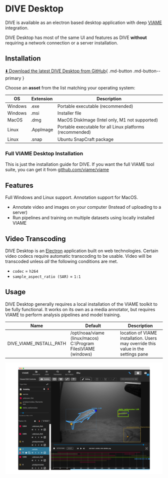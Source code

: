 # DIVE Desktop

DIVE is available as an electron based desktop application with deep [VIAME](https://github.com/viame/viame) integration.

DIVE Desktop has most of the same UI and features as DIVE **without** requiring a network connection or a server installation.

## Installation

[⬇️ Download the latest DIVE Desktop from GitHub](https://github.com/Kitware/dive/releases/latest){ .md-button .md-button--primary }

Choose an **asset** from the list matching your operating system:

| OS       | Extension | Description |
| -------- | --------- | ----------- |
| Windows  | .exe      | Portable executable (recommended) |
| Windows  | .msi      | Installer file |
| MacOS    | .dmg      | MacOS DiskImage (Intel only, M1 not supported) |
| Linux    | .AppImage | Portable executable for all Linux platforms (recommended) |
| Linux    | .snap     | Ubuntu SnapCraft package |

### Full VIAME Desktop Installation

This is just the installation guide for DIVE.  If you want the full VIAME tool suite, you can get it from [github.com/viame/viame](https://github.com/viame/viame#installations)

## Features

Full Windows and Linux support.  Annotation support for MacOS.

* Annotate video and images on your computer (Instead of uploading to a server)
* Run pipelines and training on multiple datasets using locally installed VIAME

## Video Transcoding

DIVE Desktop is an [Electron](https://www.electronjs.org/) application built on web technologies.  Certain video codecs require automatic transcoding to be usable.  Video will be transcoded unless _all_ the following conditions are met.

* `codec` = `h264`
* `sample_aspect_ratio (SAR)` = `1:1`

## Usage

DIVE Desktop generally requires a local installation of the VIAME toolkit to be fully functional.  It works on its own as a media annotator, but requires VIAME to perform analysis pipelines and model training.

| Name | Default | Description |
| ---- | ------- | ----------- |
| DIVE_VIAME_INSTALL_PATH | /opt/noaa/viame (linux/macos) C:\Program Files\VIAME (windows) | location of VIAME installation.  Users may override this value in the settings pane |

![images/Banner.png](images/Banner.png)
